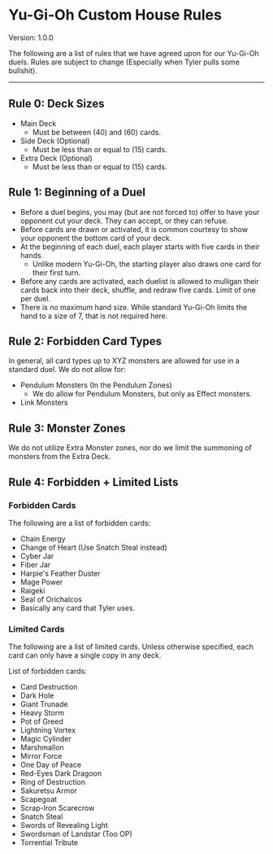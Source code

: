 # Yu-Gi-Oh Custom House Rules
Version: 1.0.0

The following are a list of rules that we have agreed upon for our Yu-Gi-Oh duels. Rules are subject to change (Especially when Tyler pulls some bullshit).

---

## Rule 0: Deck Sizes
- Main Deck
    - Must be between (40) and (60) cards.
- Side Deck (Optional)
    - Must be less than or equal to (15) cards.
- Extra Deck (Optional)
    - Must be less than or equal to (15) cards.

## Rule 1: Beginning of a Duel
- Before a duel begins, you may (but are not forced to) offer to have your opponent cut your deck. They can accept, or they can refuse. 
- Before cards are drawn or activated, it is common courtesy to show your opponent the bottom card of your deck. 
- At the beginning of each duel, each player starts with five cards in their hands. 
    - Unlike modern Yu-Gi-Oh, the starting player also draws one card for their first turn.
- Before any cards are activated, each duelist is allowed to mulligan their cards back into their deck, shuffle, and redraw five cards. Limit of one per duel.
- There is no maximum hand size. While standard Yu-Gi-Oh limits the hand to a size of 7, that is not required here.

## Rule 2: Forbidden Card Types
In general, all card types up to XYZ monsters are allowed for use in a standard duel. We do not allow for:
- Pendulum Monsters (In the Pendulum Zones)
    - We do allow for Pendulum Monsters, but only as Effect monsters.
- Link Monsters

## Rule 3: Monster Zones
We do not utilize Extra Monster zones, nor do we limit the summoning of monsters from the Extra Deck.

## Rule 4: Forbidden + Limited Lists
### Forbidden Cards
The following are a list of forbidden cards:
- Chain Energy
- Change of Heart (Use Snatch Steal instead)
- Cyber Jar
- Fiber Jar
- Harpie's Feather Duster
- Mage Power
- Raigeki
- Seal of Orichalcos
- Basically any card that Tyler uses.

### Limited Cards
The following are a list of limited cards. Unless otherwise specified, each card can only have a single copy in any deck.

List of forbidden cards:
- Card Destruction
- Dark Hole
- Giant Trunade
- Heavy Storm
- Pot of Greed
- Lightning Vortex
- Magic Cylinder
- Marshmallon
- Mirror Force
- One Day of Peace
- Red-Eyes Dark Dragoon
- Ring of Destruction
- Sakuretsu Armor
- Scapegoat
- Scrap-Iron Scarecrow
- Snatch Steal
- Swords of Revealing Light
- Swordsman of Landstar (Too OP)
- Torrential Tribute
